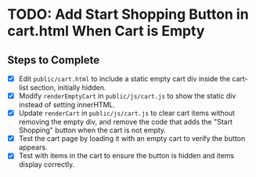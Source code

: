 # TODO: Add Start Shopping Button in cart.html When Cart is Empty

## Steps to Complete

- [x] Edit `public/cart.html` to include a static empty cart div inside the cart-list section, initially hidden.
- [x] Modify `renderEmptyCart` in `public/js/cart.js` to show the static div instead of setting innerHTML.
- [x] Update `renderCart` in `public/js/cart.js` to clear cart items without removing the empty div, and remove the code that adds the "Start Shopping" button when the cart is not empty.
- [x] Test the cart page by loading it with an empty cart to verify the button appears.
- [x] Test with items in the cart to ensure the button is hidden and items display correctly.
